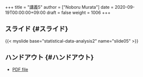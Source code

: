 +++
title = "講義5"
author = ["Noboru Murata"]
date = 2020-09-19T00:00:00+09:00
draft = false
weight = 1006
+++

## スライド {#スライド}

{{< myslide base="statistical-data-analysis2" name="slide05" >}}


## ハンドアウト {#ハンドアウト}

-   [PDF file](https://noboru-murata.github.io/statistical-data-analysis2/pdfs/slide05.pdf)